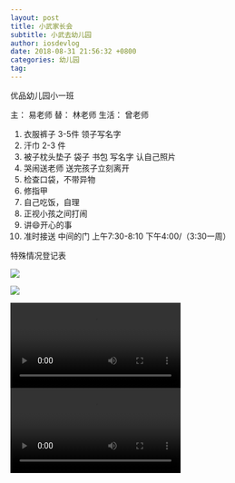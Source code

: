 ```yaml
---
layout: post
title: 小武家长会
subtitle: 小武去幼儿园
author: iosdevlog
date: 2018-08-31 21:56:32 +0800
categories: 幼儿园
tag: 
---
```


优品幼儿园小一班

主：    易老师
替：    林老师
生活：  曾老师

1. 衣服裤子 3-5件 领子写名字
1. 汗巾 2-3 件
1. 被子枕头垫子 袋子 书包 写名字 认自己照片
1. 哭闹送老师 送完孩子立刻离开
1. 检查口袋，不带异物
1. 修指甲
1. 自己吃饭，自理
1. 正视小孩之间打闹
1. 讲😄开心的事
1. 准时接送 中间的门 上午7:30-8:10 下午4:00/（3:30一周）

特殊情况登记表

![](https://firebasestorage.googleapis.com/v0/b/growth15-a8c59.appspot.com/o/2018%2F08%2F31%2F61535724472_.pic_hd.jpg?alt=media&token=1ad95891-9d0a-422c-a0df-8f9f5c145a25)

![](https://firebasestorage.googleapis.com/v0/b/growth15-a8c59.appspot.com/o/2018%2F08%2F31%2F51535724469_.pic_hd.jpg?alt=media&token=67be798a-7ef4-4a4d-a79d-57a343f218eb)

<video controls="controls">
  <source src="https://firebasestorage.googleapis.com/v0/b/growth15-a8c59.appspot.com/o/2018%2F08%2F31%2F1535724466641636.mp4?alt=media&token=3dbc5e40-a504-4021-90b8-ec5d12e6d380" type="video/mp4">
您的浏览器不支持播放视频
</video>

<video controls="controls">
  <source src="https://firebasestorage.googleapis.com/v0/b/growth15-a8c59.appspot.com/o/2018%2F08%2F31%2F1535724467502737.mp4?alt=media&token=5b9d78d4-b6ca-4538-9129-2a7ac8b574bc" type="video/mp4">
您的浏览器不支持播放视频
</video>
